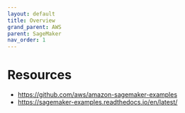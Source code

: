 ```yaml
---
layout: default
title: Overview
grand_parent: AWS
parent: SageMaker
nav_order: 1
---
```


# Resources

* https://github.com/aws/amazon-sagemaker-examples
* https://sagemaker-examples.readthedocs.io/en/latest/


